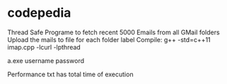 # codepedia
Thread Safe Programe to fetch recent 5000 Emails from all GMail folders
Upload the mails to file for each folder label 
Compile:
g++ -std=c++11 imap.cpp -lcurl -lpthread

a.exe username password

Performance txt has total time of execution
